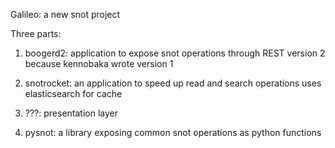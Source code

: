 Galileo: a new snot project

Three parts:

1) boogerd2: application to expose snot operations through REST
   version 2 because kennobaka wrote version 1

2) snotrocket: an application to speed up read and search operations
    uses elasticsearch for cache

3) ???: presentation layer


4) pysnot: a library exposing common snot operations as python functions
